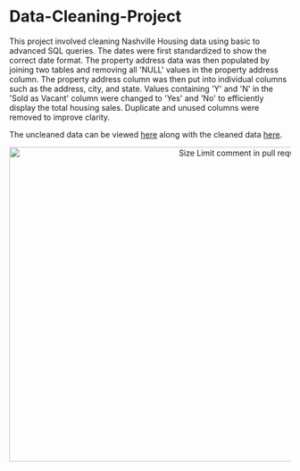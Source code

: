 # Data-Cleaning-Project

This project involved cleaning Nashville Housing data using basic to advanced SQL queries. The dates were first standardized to show the correct date format. The property address data was then populated by joining two tables and removing all 'NULL' values in the property address column. The property address column was then put into individual columns such as the address, city, and state. Values containing 'Y' and 'N' in the 'Sold as Vacant' column were changed to 'Yes' and 'No' to efficiently  display the total housing sales. Duplicate and unused columns were removed to improve clarity. 

The uncleaned data can be viewed <a href="https://github.com/EthanMFalk/Data-Cleaning-Project/blob/main/Nashville%20Housing%20Uncleaned%20Data.xlsx">here</a> along with the cleaned data <a href="https://github.com/EthanMFalk/Data-Cleaning-Project/blob/main/Nashville%20Housing%20Clean%20Data.xlsx">here</a>.

</p>

<p align="center">
<img src="https://www.newhomesource.com/learn/wp-content/uploads/2019/10/buy-community.jpg"
  alt="Size Limit comment in pull request about bundle size changes"
  width="1000" height="563">
</p>
  </a>
</p>

